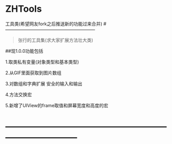 # ZHTools
工具类(希望网友fork之后推送新的功能过来合并)
#————————————————————

 >张行的工具集(求大家扩展方法壮大类)
 
 ##现1.0.0功能包括
 
 1.取类私有变量(对象类型和基本类型)
 
 2.从GIF里面获取到图片数组
 
 3.对数组和字典扩展  安全的输入和输出
 
 4.方法交换宏

 5.新增了UIView的frame取值和屏幕宽度和高度的宏
 
 # ——————————————————————————
